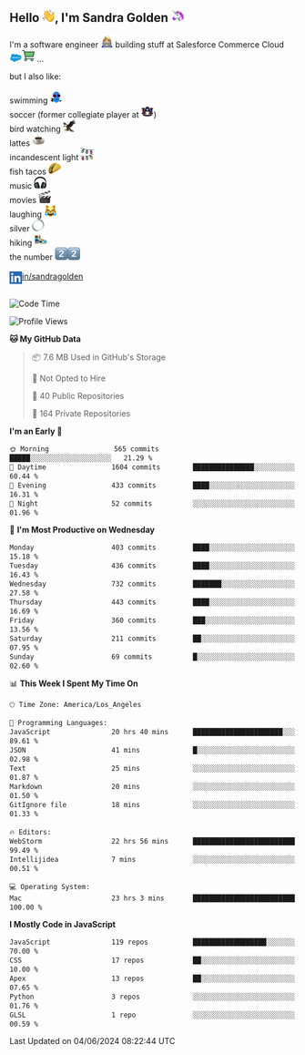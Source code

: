 ## Hello <img src="./static/emoji/wave.png" width="22" />, I'm Sandra Golden <img src="./static/emoji/unicorn-face.png" width="22" />

I'm a software engineer <img src="./static/emoji/female-technologist.png" width="22" /> building stuff at Salesforce Commerce Cloud <img src="./static/emoji/salesforce.png" width="22" /><img src="./static/emoji/commerce-cloud.png" width="22" />&nbsp;...

but I also like:<br/><br/>
swimming <img alt="swimming" src="./static/emoji/keep-swimming.png" width="22" /><br/>
soccer  (former collegiate player at <img src="./static/emoji/auburn.png" width="22" />)<br/>
bird watching <img src="./static/emoji/eagle.png" width="22" /><br/>
lattes <img src="./static/emoji/coffee.png" width="22" /><br/>
incandescent light <img src="./static/emoji/lights.png" width="22" /><br/>
fish tacos <img src="./static/emoji/taco.png" width="22" /><br/>
music <img src="./static/emoji/headphones.png" width="22" /><br/>
movies <img src="./static/emoji/movie-clapper.png" width="22" /><br/>
laughing <img src="./static/emoji/joy-cat.png" width="22" /><br/>
silver <img src="./static/emoji/silver-hoop.png" width="22" /><br/>
hiking <img src="./static/emoji/hiker.png" width="22" /><br/>
the number <img src="./static/emoji/two.png" width="22" /><img src="./static/emoji/two.png" width="22" />
<br/><br/>
<img align="left" alt="Sandra Golden | LinkedIn" width="22px" src="./static/emoji/linkedin.png" /> <a href="https://www.linkedin.com/in/sandragolden/">in/sandragolden</a>
<br/><br/>
<!--START_SECTION:waka-->
![Code Time](http://img.shields.io/badge/Code%20Time-264%20hrs%201%20min-blue)

![Profile Views](http://img.shields.io/badge/Profile%20Views-0-blue)

**🐱 My GitHub Data** 

> 📦 7.6 MB Used in GitHub's Storage 
 > 
> 🚫 Not Opted to Hire
 > 
> 📜 40 Public Repositories 
 > 
> 🔑 164 Private Repositories 
 > 
**I'm an Early 🐤** 

```text
🌞 Morning                565 commits         █████░░░░░░░░░░░░░░░░░░░░   21.29 % 
🌆 Daytime                1604 commits        ███████████████░░░░░░░░░░   60.44 % 
🌃 Evening                433 commits         ████░░░░░░░░░░░░░░░░░░░░░   16.31 % 
🌙 Night                  52 commits          ░░░░░░░░░░░░░░░░░░░░░░░░░   01.96 % 
```
📅 **I'm Most Productive on Wednesday** 

```text
Monday                   403 commits         ████░░░░░░░░░░░░░░░░░░░░░   15.18 % 
Tuesday                  436 commits         ████░░░░░░░░░░░░░░░░░░░░░   16.43 % 
Wednesday                732 commits         ███████░░░░░░░░░░░░░░░░░░   27.58 % 
Thursday                 443 commits         ████░░░░░░░░░░░░░░░░░░░░░   16.69 % 
Friday                   360 commits         ███░░░░░░░░░░░░░░░░░░░░░░   13.56 % 
Saturday                 211 commits         ██░░░░░░░░░░░░░░░░░░░░░░░   07.95 % 
Sunday                   69 commits          █░░░░░░░░░░░░░░░░░░░░░░░░   02.60 % 
```


📊 **This Week I Spent My Time On** 

```text
🕑︎ Time Zone: America/Los_Angeles

💬 Programming Languages: 
JavaScript               20 hrs 40 mins      ██████████████████████░░░   89.61 % 
JSON                     41 mins             █░░░░░░░░░░░░░░░░░░░░░░░░   02.98 % 
Text                     25 mins             ░░░░░░░░░░░░░░░░░░░░░░░░░   01.87 % 
Markdown                 20 mins             ░░░░░░░░░░░░░░░░░░░░░░░░░   01.50 % 
GitIgnore file           18 mins             ░░░░░░░░░░░░░░░░░░░░░░░░░   01.33 % 

🔥 Editors: 
WebStorm                 22 hrs 56 mins      █████████████████████████   99.49 % 
Intellijidea             7 mins              ░░░░░░░░░░░░░░░░░░░░░░░░░   00.51 % 

💻 Operating System: 
Mac                      23 hrs 3 mins       █████████████████████████   100.00 % 
```

**I Mostly Code in JavaScript** 

```text
JavaScript               119 repos           ██████████████████░░░░░░░   70.00 % 
CSS                      17 repos            ██░░░░░░░░░░░░░░░░░░░░░░░   10.00 % 
Apex                     13 repos            ██░░░░░░░░░░░░░░░░░░░░░░░   07.65 % 
Python                   3 repos             ░░░░░░░░░░░░░░░░░░░░░░░░░   01.76 % 
GLSL                     1 repo              ░░░░░░░░░░░░░░░░░░░░░░░░░   00.59 % 
```




 Last Updated on 04/06/2024 08:22:44 UTC
<!--END_SECTION:waka-->
